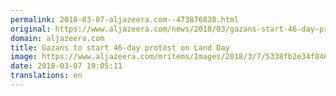 ```yaml
---
permalink: 2018-03-07-aljazeera.com--473876838.html
original: https://www.aljazeera.com/news/2018/03/gazans-start-46-day-protest-land-day-180307164833595.html
domain: aljazeera.com
title: Gazans to start 46-day protest on Land Day
image: https://www.aljazeera.com/mritems/Images/2018/3/7/5338fb2e34f8467ea9b637cbc6a4213a_18.jpg
date: 2018-03-07 19:05:11
translations: en
---
```


